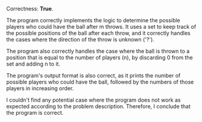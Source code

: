 Correctness: **True**.

The program correctly implements the logic to determine the possible players who could have the ball after m throws. It uses a set to keep track of the possible positions of the ball after each throw, and it correctly handles the cases where the direction of the throw is unknown ('?').

The program also correctly handles the case where the ball is thrown to a position that is equal to the number of players (n), by discarding 0 from the set and adding n to it.

The program's output format is also correct, as it prints the number of possible players who could have the ball, followed by the numbers of those players in increasing order.

I couldn't find any potential case where the program does not work as expected according to the problem description. Therefore, I conclude that the program is correct.